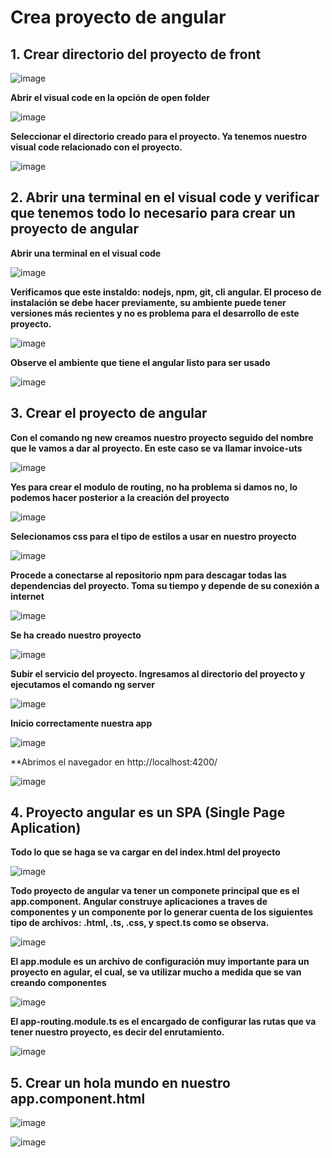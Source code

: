 # Crea proyecto de angular


## 1. Crear directorio del proyecto de front 

![image](https://user-images.githubusercontent.com/31961588/164351559-1f100a89-59cb-4c0c-8e9c-1de9c54e7fdf.png)

**Abrir el visual code en la opción de open folder**

![image](https://user-images.githubusercontent.com/31961588/164351651-45b9d0d7-0b73-4b43-8d98-711741592d5b.png)


**Seleccionar el directorio creado para el proyecto. Ya tenemos nuestro visual code relacionado con el proyecto.**

![image](https://user-images.githubusercontent.com/31961588/164351755-cc742d1b-b179-493f-a35a-30419e656345.png)

## 2. Abrir una terminal en el visual code y verificar que tenemos todo lo necesario para crear un proyecto de angular

**Abrir una terminal en el visual code**

![image](https://user-images.githubusercontent.com/31961588/164351956-3b9b9642-0994-4170-9bcd-bd10cb037231.png)

**Verificamos que este instaldo: nodejs, npm, git, cli angular. El  proceso de instalación se debe hacer previamente, su ambiente puede tener versiones más recientes y no es problema para el desarrollo de este proyecto.**

![image](https://user-images.githubusercontent.com/31961588/164352510-75872ae0-0102-4f2a-9828-ef5e24a4e5de.png)

**Observe el ambiente que tiene el angular listo para ser usado**

![image](https://user-images.githubusercontent.com/31961588/164352823-a1588fa3-cd73-4367-8b07-f6fc5eba8584.png)

## 3. Crear el proyecto de angular

**Con el comando ng new creamos nuestro proyecto seguido del nombre que le vamos a dar al proyecto. En este caso se va llamar invoice-uts**

![image](https://user-images.githubusercontent.com/31961588/164353034-353785ea-a7cd-4579-a516-f7e41c9d84eb.png)

**Yes para crear el modulo de routing, no ha problema si damos no, lo podemos hacer posterior a la creación del proyecto**

![image](https://user-images.githubusercontent.com/31961588/164353213-7c8c5ae3-83a7-4d53-a1c8-1ae55068c77f.png)

**Selecionamos css para el tipo de estilos a usar en nuestro proyecto**

![image](https://user-images.githubusercontent.com/31961588/164353279-99a1c4e3-bc9d-4dcf-b825-8b1845ce718f.png)

**Procede a conectarse al repositorio npm para descagar todas las dependencias del proyecto. Toma su tiempo y depende de su conexión a internet**

![image](https://user-images.githubusercontent.com/31961588/164353403-233f4626-a68d-4ee3-a36b-c8652fa5a63f.png)


**Se ha creado nuestro proyecto**

![image](https://user-images.githubusercontent.com/31961588/164353845-14aaa262-cc79-418e-a4dd-00bb2601392c.png)

**Subir el servicio del proyecto. Ingresamos al directorio del proyecto y ejecutamos el comando ng server**

![image](https://user-images.githubusercontent.com/31961588/164354095-84d65e26-2655-44fa-9cb6-3492c50fae0a.png)

**Inicio correctamente nuestra app**

![image](https://user-images.githubusercontent.com/31961588/164354248-b8d5f014-452d-45e8-8c9b-ee5a60e82ed4.png)

**Abrimos el navegador en http://localhost:4200/

![image](https://user-images.githubusercontent.com/31961588/164354371-f8d36243-be59-4964-8594-13d7f64c7328.png)


## 4. Proyecto angular es un SPA (Single Page Aplication)

**Todo lo que se haga se va cargar en <app-root> del index.html del proyecto**

![image](https://user-images.githubusercontent.com/31961588/164354671-1c1dbb8e-823d-4d9a-a22e-486b738b7293.png)

**Todo proyecto de angular va tener un componete principal que es el app.component. Angular construye aplicaciones a traves de componentes y un componente por lo generar cuenta de los siguientes tipo de  archivos:  .html, .ts, .css, y spect.ts como se observa.**
  
  ![image](https://user-images.githubusercontent.com/31961588/164355024-4b2688aa-feb6-4947-8f79-4657d7fcb2b9.png)
  
 **El app.module es  un archivo de configuración muy importante para un proyecto en agular, el cual, se va utilizar mucho a medida que se van creando componentes**
  
  ![image](https://user-images.githubusercontent.com/31961588/164355384-d5fee6d1-ee46-47c5-8066-a99d9cbfb814.png)
  
 **El app-routing.module.ts es el encargado de configurar las rutas que va tener nuestro proyecto, es decir del enrutamiento.**
  
  ![image](https://user-images.githubusercontent.com/31961588/164355538-46f811b7-14bd-4fe4-ad46-31a3c10ea9c2.png)

## 5. Crear un hola mundo en nuestro app.component.html 
  
  ![image](https://user-images.githubusercontent.com/31961588/164356070-61b52e98-be06-4b97-958f-f7f756ac98f4.png)

  
  ![image](https://user-images.githubusercontent.com/31961588/164355972-f95690d1-a996-4641-9a45-ff7ca16039e3.png)

  
  







